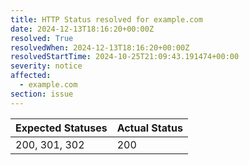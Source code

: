 ```yaml
---
title: HTTP Status resolved for example.com
date: 2024-12-13T18:16:20+00:00Z
resolved: True
resolvedWhen: 2024-12-13T18:16:20+00:00Z
resolvedStartTime: 2024-10-25T21:09:43.191474+00:00
severity: notice
affected:
  - example.com
section: issue
---
```


| Expected Statuses | Actual Status  |
|-------------------|----------------|
| 200, 301, 302 | 200 |
